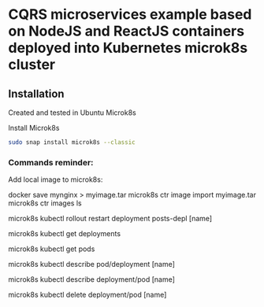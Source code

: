 # CQRS microservices example based on NodeJS and ReactJS containers deployed into Kubernetes microk8s cluster

## Installation

Created and tested in Ubuntu Microk8s

Install Microk8s

```bash
sudo snap install microk8s --classic
```

### Commands reminder:

Add local image to microk8s:

docker save mynginx > myimage.tar
microk8s ctr image import myimage.tar
microk8s ctr images ls

microk8s kubectl rollout restart deployment posts-depl [name]

microk8s kubectl get deployments

microk8s kubectl get pods

microk8s kubectl describe pod/deployment [name]

microk8s kubectl describe deployment/pod [name]

microk8s kubectl delete deployment/pod [name]
